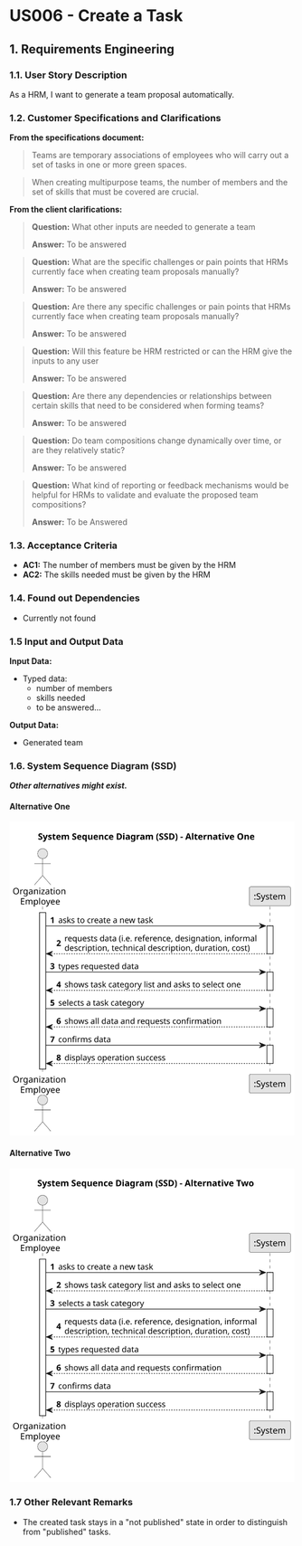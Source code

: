 # US006 - Create a Task 


## 1. Requirements Engineering

### 1.1. User Story Description

As a HRM, I want to generate a team proposal automatically.

### 1.2. Customer Specifications and Clarifications 

**From the specifications document:**

>	Teams are temporary associations of employees who will carry out a set of tasks in one or more green spaces.

>	When creating multipurpose teams, the number of members and the set of skills that must be covered are crucial.
 

**From the client clarifications:**
> **Question:** What other inputs are needed to generate a team
>
> **Answer:** To be answered

> **Question:** What are the specific challenges or pain points that HRMs currently face when creating team proposals manually?
>
> **Answer:** To be answered

> **Question:** Are there any specific challenges or pain points that HRMs currently face when creating team proposals manually?
>
> **Answer:** To be answered

> **Question:** Will this feature be HRM restricted or can the HRM give the inputs to any user
>
> **Answer:** To be answered

>**Question:** Are there any dependencies or relationships between certain skills that need to be considered when forming teams?
>
>**Answer:** To be answered

>**Question:** Do team compositions change dynamically over time, or are they relatively static?
>
>**Answer:** To be answered

>**Question:** What kind of reporting or feedback mechanisms would be helpful for HRMs to validate and evaluate the proposed team compositions?
>
>**Answer:** To be Answered

### 1.3. Acceptance Criteria

* **AC1:** The number of members must be given by the HRM
* **AC2:** The skills needed must be given by the HRM

### 1.4. Found out Dependencies

* Currently not found

### 1.5 Input and Output Data

**Input Data:**

* Typed data:
    * number of members
    * skills needed
    * to be answered...

**Output Data:**

* Generated team

### 1.6. System Sequence Diagram (SSD)

**_Other alternatives might exist._**

#### Alternative One

![System Sequence Diagram - Alternative One](svg/us006-system-sequence-diagram-alternative-one.svg)

#### Alternative Two

![System Sequence Diagram - Alternative Two](svg/us006-system-sequence-diagram-alternative-two.svg)

### 1.7 Other Relevant Remarks

* The created task stays in a "not published" state in order to distinguish from "published" tasks.